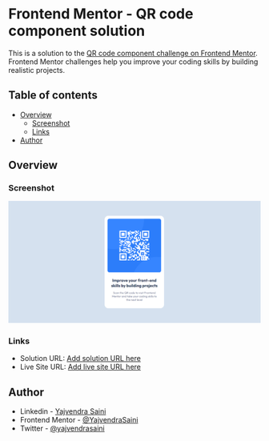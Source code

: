 # Frontend Mentor - QR code component solution

This is a solution to the [QR code component challenge on Frontend Mentor](https://www.frontendmentor.io/challenges/qr-code-component-iux_sIO_H). Frontend Mentor challenges help you improve your coding skills by building realistic projects. 

## Table of contents

- [Overview](#overview)
  - [Screenshot](#screenshot)
  - [Links](#links)
- [Author](#author)


## Overview

### Screenshot

![](./Screenshot.png)

### Links

- Solution URL: [Add solution URL here](https://your-solution-url.com)
- Live Site URL: [Add live site URL here](https://yajvendrasaini.github.io/QR-code-component/)

## Author

- Linkedin - [Yajvendra Saini](https://www.linkedin.com/in/yajvendra-saini-a961601b7/)
- Frontend Mentor - [@YajvendraSaini](https://www.frontendmentor.io/profile/YajvendraSaini)
- Twitter - [@yajvendrasaini](https://www.twitter.com/yajvendrasaini)




